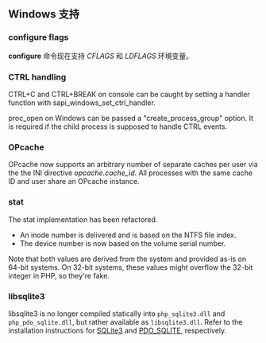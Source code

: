 Windows 支持
------------

### **configure** flags

**configure** 命令现在支持 *CFLAGS* 和 *LDFLAGS* 环境变量。

### CTRL handling

CTRL+C and CTRL+BREAK on console can be caught by setting a handler
function with <span
class="function">sapi\_windows\_set\_ctrl\_handler</span>.

<span class="function">proc\_open</span> on Windows can be passed a
"create\_process\_group" option. It is required if the child process is
supposed to handle CTRL events.

### OPcache

OPcache now supports an arbitrary number of separate caches per user via
the the INI directive *opcache.cache\_id*. All processes with the same
cache ID and user share an OPcache instance.

### stat

The stat implementation has been refactored.

-   <span class="simpara"> An inode number is delivered and is based on
    the NTFS file index. </span>
-   <span class="simpara"> The device number is now based on the volume
    serial number. </span>

Note that both values are derived from the system and provided as-is on
64-bit systems. On 32-bit systems, these values might overflow the
32-bit integer in PHP, so they're fake.

### libsqlite3

libsqlite3 is no longer compiled statically into `php_sqlite3.dll` and
`php_pdo_sqlite.dll`, but rather available as `libsqlite3.dll`. Refer to
the installation instructions for
<a href="/book/sqlite3.html#安装" class="link">SQLite3</a> and
<a href="/book/pdo.html#安装" class="link">PDO_SQLITE</a>, respectively.
